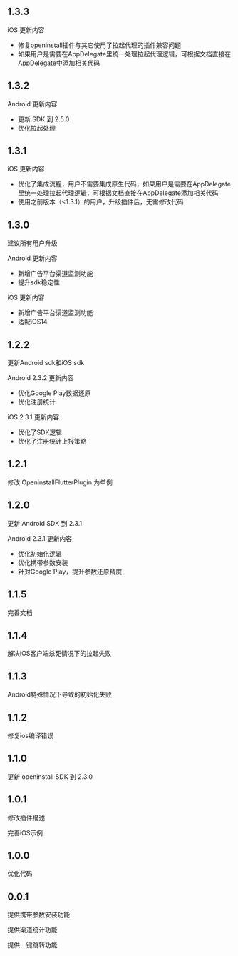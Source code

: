 ## 1.3.3
iOS 更新内容
- 修复openinstall插件与其它使用了拉起代理的插件兼容问题
- 如果用户是需要在AppDelegate里统一处理拉起代理逻辑，可根据文档直接在AppDelegate中添加相关代码

## 1.3.2
Android 更新内容
- 更新 SDK 到 2.5.0
- 优化拉起处理

## 1.3.1
iOS 更新内容
- 优化了集成流程，用户不需要集成原生代码，如果用户是需要在AppDelegate里统一处理拉起代理逻辑，可根据文档直接在AppDelegate添加相关代码
- 使用之前版本（<1.3.1）的用户，升级插件后，无需修改代码

## 1.3.0
建议所有用户升级

Android 更新内容
- 新增广告平台渠道监测功能
- 提升sdk稳定性

iOS 更新内容
- 新增广告平台渠道监测功能
- 适配iOS14

## 1.2.2
更新Android sdk和iOS sdk

Android 2.3.2 更新内容
- 优化Google Play数据还原
- 优化注册统计

iOS 2.3.1 更新内容
- 优化了SDK逻辑
- 优化了注册统计上报策略

## 1.2.1
修改 OpeninstallFlutterPlugin 为单例

## 1.2.0
更新 Android SDK 到 2.3.1

Android 2.3.1 更新内容  
- 优化初始化逻辑
- 优化携带参数安装
- 针对Google Play，提升参数还原精度

## 1.1.5
完善文档

## 1.1.4
解决iOS客户端杀死情况下的拉起失败

## 1.1.3
Android特殊情况下导致的初始化失败

## 1.1.2
修复ios编译错误

## 1.1.0
更新 openinstall SDK 到 2.3.0

## 1.0.1

修改插件描述

完善iOS示例

## 1.0.0

优化代码

## 0.0.1

提供携带参数安装功能

提供渠道统计功能

提供一键跳转功能




